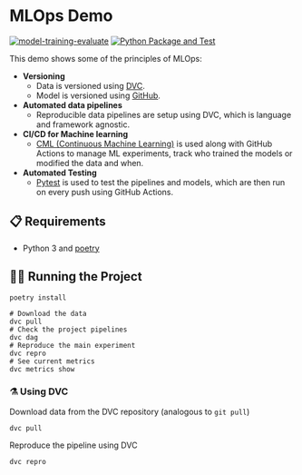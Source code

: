 # MLOps Demo

[![model-training-evaluate](https://github.com/lucasmelin/mlops-demo/actions/workflows/train_evaluate.yaml/badge.svg)](https://github.com/lucasmelin/mlops-demo/actions/workflows/train_evaluate.yaml) [![Python Package and Test](https://github.com/lucasmelin/mlops-demo/actions/workflows/test_on_push.yaml/badge.svg)](https://github.com/lucasmelin/mlops-demo/actions/workflows/test_on_push.yaml)

This demo shows some of the principles of MLOps:

- **Versioning**
  - Data is versioned using [DVC](https://dvc.org/).
  - Model is versioned using [GitHub](https://github.com/).
- **Automated data pipelines**
  - Reproducible data pipelines are setup using DVC, which is language and framework agnostic.
- **CI/CD for Machine learning**
  - [CML (Continuous Machine Learning)](https://cml.dev/) is used along with GitHub Actions to manage ML experiments, track who trained the models or modified the data and when.
- **Automated Testing**
  - [Pytest](https://docs.pytest.org/) is used to test the pipelines and models, which are then run on every push using GitHub Actions.

## 📋 Requirements

* Python 3 and [poetry](https://python-poetry.org/)

## 🏃🏻 Running the Project

```
poetry install

# Download the data
dvc pull
# Check the project pipelines
dvc dag
# Reproduce the main experiment
dvc repro
# See current metrics
dvc metrics show
```

### ⚗️ Using DVC

Download data from the DVC repository (analogous to `git pull`)

```
dvc pull
```

Reproduce the pipeline using DVC
```
dvc repro
```
